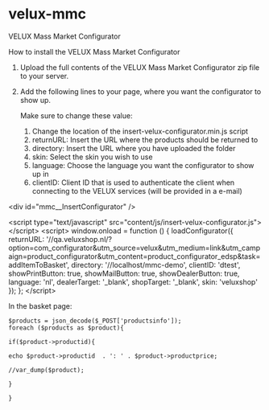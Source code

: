 velux-mmc
=========

VELUX Mass Market Configurator


How to install the VELUX Mass Market Configurator


1. Upload the full contents of the VELUX Mass Market Configurator zip file to your server.

2. Add the following lines to your page, where you want the configurator to show up.

	Make sure to change these value:
	1. Change the location of the insert-velux-configurator.min.js script
	2. returnURL: Insert the URL where the products should be returned to
	3. directory: Insert the URL where you have uploaded the folder
	4. skin: Select the skin you wish to use
	5. language: Choose the language you want the configurator to show up in
	6. clientID: Client ID that is used to authenticate the client when connecting to the VELUX services (will be provided in a e-mail)

	
<!-- Add these lines to your page -->

&lt;div id=&quot;mmc__InsertConfigurator&quot; /&gt;

&lt;script type=&quot;text/javascript&quot; src=&quot;content/js/insert-velux-configurator.js&quot;&gt;&lt;/script&gt;
&lt;script&gt;
	window.onload = function () {
		loadConfigurator({
			returnURL: &#39;//qa.veluxshop.nl/?option=com_configurator&amp;utm_source=velux&amp;utm_medium=link&amp;utm_campaign=product_configurator&amp;utm_content=product_configurator_edsp&amp;task=addItemToBasket&#39;,
			directory: &#39;//localhost/mmc-demo&#39;,
			clientID: &#39;dtest&#39;,
			showPrintButton: true,
			showMailButton: true,
			showDealerButton: true,
			language: &#39;nl&#39;,
			dealerTarget: &#39;_blank&#39;,
			shopTarget: &#39;_blank&#39;,
			skin: &#39;veluxshop&#39;
		});
	};
&lt;/script&gt;

In the basket page:

	$products = json_decode($_POST['productsinfo']);
	foreach ($products as $product){

	if($product->productid){

	echo $product->productid  . ': ' . $product->productprice;

	//var_dump($product);

	}

	}
	

